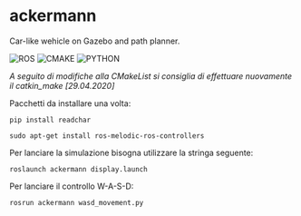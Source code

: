 # ackermann
Car-like wehicle on Gazebo and path planner.

![ROS](https://img.shields.io/badge/ROS-MELODIC-9cf)
![CMAKE](https://img.shields.io/badge/CMAKE-inside-lightgrey)
![PYTHON](https://img.shields.io/badge/PYTHON-inside-blueviolet)

*A seguito di modifiche alla CMakeList si consiglia di effettuare nuovamente il catkin_make [29.04.2020]*


Pacchetti da installare una volta:

` pip install readchar ` 

` sudo apt-get install ros-melodic-ros-controllers `

Per lanciare la simulazione bisogna utilizzare la stringa seguente:

` roslaunch ackermann display.launch `

Per lanciare il controllo W-A-S-D: 

` rosrun ackermann wasd_movement.py `
